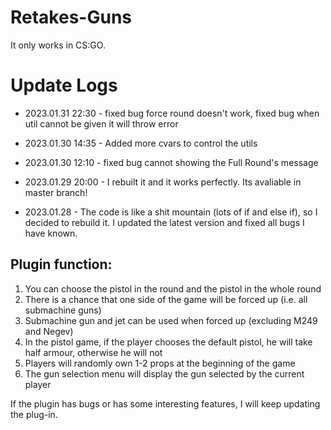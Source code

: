 # Retakes-Guns
It only works in CS:GO.

# Update Logs

- 2023.01.31 22:30 - fixed bug force round doesn't work, fixed bug when util cannot be given it will throw error

- 2023.01.30 14:35 - Added more cvars to control the utils

- 2023.01.30 12:10 - fixed bug cannot showing the Full Round's message

- 2023.01.29 20:00 - I rebuilt it and it works perfectly. Its avaliable in master branch!

- 2023.01.28 - The code is like a shit mountain (lots of if and else if), so I decided to rebuild it. I updated the latest version and fixed all bugs I have known.

## Plugin function:
1. You can choose the pistol in the round and the pistol in the whole round
2. There is a chance that one side of the game will be forced up (i.e. all submachine guns)
3. Submachine gun and jet can be used when forced up (excluding M249 and Negev)
4. In the pistol game, if the player chooses the default pistol, he will take half armour, otherwise he will not
5. Players will randomly own 1-2 props at the beginning of the game
6. The gun selection menu will display the gun selected by the current player

If the plugin has bugs or has some interesting features, I will keep updating the plug-in.
